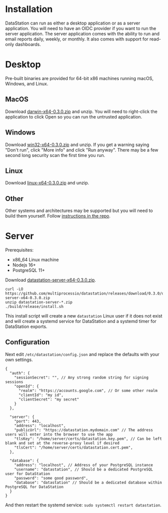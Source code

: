 # Installation

DataStation can run as either a desktop application or as a server
application. You will need to have an OIDC provider if you want to run
the server application. The server application comes with the ability
to run and email reports daily, weekly, or monthly. It also comes with
support for read-only dashboards.

# Desktop

Pre-built binaries are provided for 64-bit x86 machines running macOS,
Windows, and Linux.

## MacOS

Download [darwin-x64-0.3.0.zip](https://github.com/multiprocessio/datastation/releases/download/0.3.0/darwin-x64-0.3.0.zip) and unzip. You will need to right-click
the application to click Open so you can run the untrusted
application.

## Windows

Download [win32-x64-0.3.0.zip](https://github.com/multiprocessio/datastation/releases/download/0.3.0/win32-x64-0.3.0.zip) and unzip. If you get a warning saying
"Don't run", click "More info" and click "Run anyway". There may be a
few second long security scan the first time you run.

## Linux

Download [linux-x64-0.3.0.zip](https://github.com/multiprocessio/datastation/releases/download/0.3.0/linux-x64-0.3.0.zip) and unzip.

## Other

Other systems and architectures may be supported but you will need to
build them yourself. Follow [instructions in the repo](https://github.com/multiprocessio/datastation/blob/master/HACKING.md).

# Server

Prerequisites:
* x86_64 Linux machine
* Nodejs 16+
* PostgreSQL 11+

Download [datastation-server-x64-0.3.0.zip](https://github.com/multiprocessio/datastation/releases/download/0.3.0/datastation-server-x64-0.3.0.zip).

```
curl -LO https://github.com/multiprocessio/datastation/releases/download/0.3.0/datastation-server-x64-0.3.0.zip
unzip datastation-server-*.zip
./build/release/install.sh
```

This install script will create a new `datastation` Linux user if it
does not exist and will create a systemd service for DataStation and a
systemd timer for DataStation exports.

## Configuration

Next edit `/etc/datastation/config.json` and replace the defaults with your own settings.

```
{
  "auth": {
    "sessionSecret": "", // Any strong random string for signing sessions
    "openId": {
      "realm": "https://accounts.google.com", // Or some other realm
      "clientId": "my id",
      "clientSecret": "my secret"
    }
  },

  "server": {
    "port": 443,
    "address": "localhost",
    "publicUrl": "https://datastation.mydomain.com" // The address users will enter into the browser to use the app
    "tlsKey": "/home/server/certs/datastation.key.pem", // Can be left blank and set at the reverse-proxy level if desired
    "tlsCert": "/home/server/certs/datastation.cert.pem",
  },

  "database": {
    "address": "localhost", // Address of your PostgreSQL instance
    "username": "datastation", // Should be a dedicated PostgreSQL user for DataStation
    "password": "some good password",
    "database": "datastation" // Should be a dedicated database within PostgreSQL for DataStation
  }
}
```

And then restart the systemd service: `sudo systemctl restart datastation`.